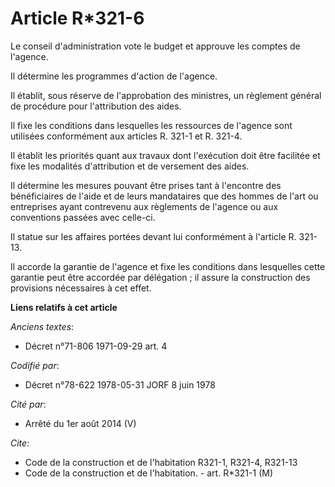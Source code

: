 # Article R*321-6

Le conseil d'administration vote le budget et approuve les comptes de l'agence.

Il détermine les programmes d'action de l'agence.

Il établit, sous réserve de l'approbation des ministres, un règlement général de procédure pour l'attribution des aides.

Il fixe les conditions dans lesquelles les ressources de l'agence sont utilisées conformément aux articles R. 321-1 et R.
321-4.

Il établit les priorités quant aux travaux dont l'exécution doit être facilitée et fixe les modalités d'attribution et de
versement des aides.

Il détermine les mesures pouvant être prises tant à l'encontre des bénéficiaires de l'aide et de leurs mandataires que des
hommes de l'art ou entreprises ayant contrevenu aux règlements de l'agence ou aux conventions passées avec celle-ci.

Il statue sur les affaires portées devant lui conformément à l'article R. 321-13.

Il accorde la garantie de l'agence et fixe les conditions dans lesquelles cette garantie peut être accordée par délégation ;
il assure la construction des provisions nécessaires à cet effet.

**Liens relatifs à cet article**

_Anciens textes_:

  - Décret n°71-806 1971-09-29 art. 4

_Codifié par_:

  - Décret n°78-622 1978-05-31 JORF 8 juin 1978

_Cité par_:

  - Arrêté du 1er août 2014 (V)

_Cite_:

  - Code de la construction et de l'habitation R321-1, R321-4, R321-13
  - Code de la construction et de l'habitation. - art. R*321-1 (M)
